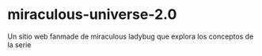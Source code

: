 # miraculous-universe-2.0
Un sitio web fanmade de miraculous ladybug que explora los conceptos de la serie
